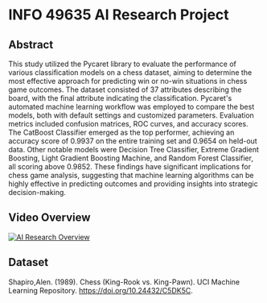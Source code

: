 # INFO 49635 AI Research Project

## Abstract

This study utilized the Pycaret library to evaluate the performance of various classification models on a chess dataset, aiming to determine the most effective approach for predicting win or no-win situations in chess game outcomes. The dataset consisted of 37 attributes describing the board, with the final attribute indicating the classification. Pycaret's automated machine learning workflow was employed to compare the best models, both with default settings and customized parameters. Evaluation metrics included confusion matrices, ROC curves, and accuracy scores. The CatBoost Classifier emerged as the top performer, achieving an accuracy score of 0.9937 on the entire training set and 0.9654 on held-out data. Other notable models were Decision Tree Classifier, Extreme Gradient Boosting, Light Gradient Boosting Machine, and Random Forest Classifier, all scoring above 0.9852. These findings have significant implications for chess game analysis, suggesting that machine learning algorithms can be highly effective in predicting outcomes and providing insights into strategic decision-making.

## Video Overview

[![AI Research Overview](https://img.youtube.com/vi/1AeM5GJGSjE/0.jpg)](https://youtu.be/1AeM5GJGSjE)

## Dataset

Shapiro,Alen. (1989). Chess (King-Rook vs. King-Pawn). UCI Machine Learning Repository. <https://doi.org/10.24432/C5DK5C>.